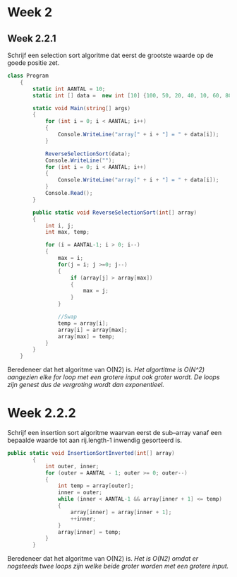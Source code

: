 # Week 2
## Week 2.2.1

Schrijf een selection sort algoritme dat eerst de grootste waarde op de 
goede positie zet.
```C#
class Program
    {
        static int AANTAL = 10;
        static int [] data =  new int [10] {100, 50, 20, 40, 10, 60, 80, 70, 90, 30};

        static void Main(string[] args)
        {
            for (int i = 0; i < AANTAL; i++)
            {
                Console.WriteLine("array[" + i + "] = " + data[i]);
            }

            ReverseSelectionSort(data);
            Console.WriteLine("");
            for (int i = 0; i < AANTAL; i++)
            {
                Console.WriteLine("array[" + i + "] = " + data[i]);
            }
            Console.Read();
        }

        public static void ReverseSelectionSort(int[] array)
        {
            int i, j;
            int max, temp;

            for (i = AANTAL-1; i > 0; i--)
            {
                max = i;
                for(j = i; j >=0; j--)
                {
                    if (array[j] > array[max])
                    {
                        max = j;
                    }
                }

                //Swap
                temp = array[i];
                array[i] = array[max];
                array[max] = temp;
            }
        }
    }
```
Beredeneer dat het algoritme van O(N2) is.
_Het algortitme is O(N^2) aangezien elke for loop met een grotere input ook groter wordt.
De loops zijn genest dus de vergroting wordt dan exponentieel._

# Week 2.2.2
Schrijf een insertion sort algoritme waarvan eerst de sub–array vanaf 
een bepaalde waarde tot aan rij.length-1 inwendig gesorteerd is.

```C#
public static void InsertionSortInverted(int[] array)
        {
            int outer, inner;
            for (outer = AANTAL - 1; outer >= 0; outer--)
            {
                int temp = array[outer];
                inner = outer;
                while (inner < AANTAL-1 && array[inner + 1] <= temp)
                {
                    array[inner] = array[inner + 1];
                    ++inner;
                }
                array[inner] = temp;
            }
        }
```

Beredeneer dat het algoritme van O(N2) is.
_Het is O(N2) omdat er nogsteeds twee loops zijn welke beide groter worden met een grotere input._


